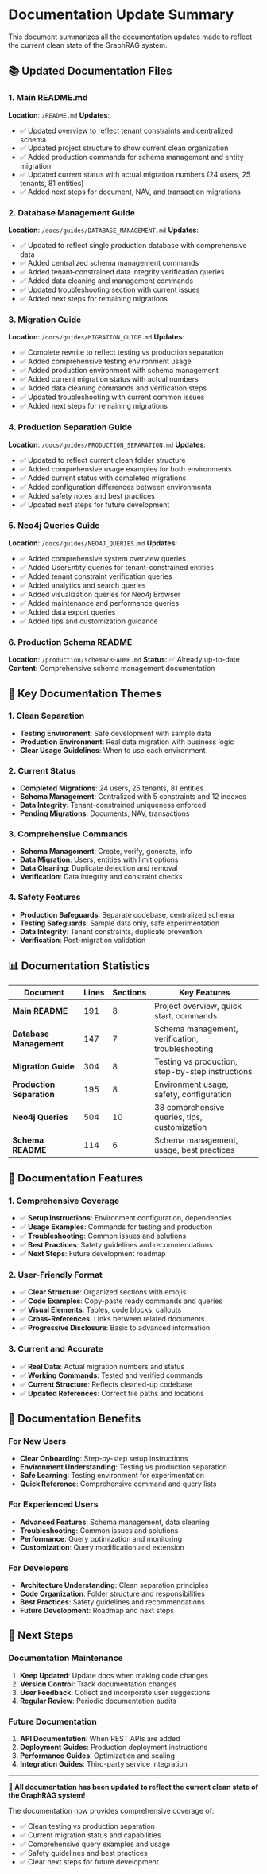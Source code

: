# Documentation Update Summary

This document summarizes all the documentation updates made to reflect the current clean state of the GraphRAG system.

## 📚 Updated Documentation Files

### 1. Main README.md
**Location**: `/README.md`
**Updates**:
- ✅ Updated overview to reflect tenant constraints and centralized schema
- ✅ Updated project structure to show current clean organization
- ✅ Added production commands for schema management and entity migration
- ✅ Updated current status with actual migration numbers (24 users, 25 tenants, 81 entities)
- ✅ Added next steps for document, NAV, and transaction migrations

### 2. Database Management Guide
**Location**: `/docs/guides/DATABASE_MANAGEMENT.md`
**Updates**:
- ✅ Updated to reflect single production database with comprehensive data
- ✅ Added centralized schema management commands
- ✅ Added tenant-constrained data integrity verification queries
- ✅ Added data cleaning and management commands
- ✅ Updated troubleshooting section with current issues
- ✅ Added next steps for remaining migrations

### 3. Migration Guide
**Location**: `/docs/guides/MIGRATION_GUIDE.md`
**Updates**:
- ✅ Complete rewrite to reflect testing vs production separation
- ✅ Added comprehensive testing environment usage
- ✅ Added production environment with schema management
- ✅ Added current migration status with actual numbers
- ✅ Added data cleaning commands and verification steps
- ✅ Updated troubleshooting with current common issues
- ✅ Added next steps for remaining migrations

### 4. Production Separation Guide
**Location**: `/docs/guides/PRODUCTION_SEPARATION.md`
**Updates**:
- ✅ Updated to reflect current clean folder structure
- ✅ Added comprehensive usage examples for both environments
- ✅ Added current status with completed migrations
- ✅ Added configuration differences between environments
- ✅ Added safety notes and best practices
- ✅ Updated next steps for future development

### 5. Neo4j Queries Guide
**Location**: `/docs/guides/NEO4J_QUERIES.md`
**Updates**:
- ✅ Added comprehensive system overview queries
- ✅ Added UserEntity queries for tenant-constrained entities
- ✅ Added tenant constraint verification queries
- ✅ Added analytics and search queries
- ✅ Added visualization queries for Neo4j Browser
- ✅ Added maintenance and performance queries
- ✅ Added data export queries
- ✅ Added tips and customization guidance

### 6. Production Schema README
**Location**: `/production/schema/README.md`
**Status**: ✅ Already up-to-date
**Content**: Comprehensive schema management documentation

## 🎯 Key Documentation Themes

### 1. Clean Separation
- **Testing Environment**: Safe development with sample data
- **Production Environment**: Real data migration with business logic
- **Clear Usage Guidelines**: When to use each environment

### 2. Current Status
- **Completed Migrations**: 24 users, 25 tenants, 81 entities
- **Schema Management**: Centralized with 5 constraints and 12 indexes
- **Data Integrity**: Tenant-constrained uniqueness enforced
- **Pending Migrations**: Documents, NAV, transactions

### 3. Comprehensive Commands
- **Schema Management**: Create, verify, generate, info
- **Data Migration**: Users, entities with limit options
- **Data Cleaning**: Duplicate detection and removal
- **Verification**: Data integrity and constraint checks

### 4. Safety Features
- **Production Safeguards**: Separate codebase, centralized schema
- **Testing Safeguards**: Sample data only, safe experimentation
- **Data Integrity**: Tenant constraints, duplicate prevention
- **Verification**: Post-migration validation

## 📊 Documentation Statistics

| Document | Lines | Sections | Key Features |
|----------|-------|----------|--------------|
| **Main README** | 191 | 8 | Project overview, quick start, commands |
| **Database Management** | 147 | 7 | Schema management, verification, troubleshooting |
| **Migration Guide** | 304 | 8 | Testing vs production, step-by-step instructions |
| **Production Separation** | 195 | 8 | Environment usage, safety, configuration |
| **Neo4j Queries** | 504 | 10 | 38 comprehensive queries, tips, customization |
| **Schema README** | 114 | 6 | Schema management, usage, best practices |

## 🔧 Documentation Features

### 1. Comprehensive Coverage
- ✅ **Setup Instructions**: Environment configuration, dependencies
- ✅ **Usage Examples**: Commands for testing and production
- ✅ **Troubleshooting**: Common issues and solutions
- ✅ **Best Practices**: Safety guidelines and recommendations
- ✅ **Next Steps**: Future development roadmap

### 2. User-Friendly Format
- ✅ **Clear Structure**: Organized sections with emojis
- ✅ **Code Examples**: Copy-paste ready commands and queries
- ✅ **Visual Elements**: Tables, code blocks, callouts
- ✅ **Cross-References**: Links between related documents
- ✅ **Progressive Disclosure**: Basic to advanced information

### 3. Current and Accurate
- ✅ **Real Data**: Actual migration numbers and status
- ✅ **Working Commands**: Tested and verified commands
- ✅ **Current Structure**: Reflects cleaned-up codebase
- ✅ **Updated References**: Correct file paths and locations

## 🎉 Documentation Benefits

### For New Users
- **Clear Onboarding**: Step-by-step setup instructions
- **Environment Understanding**: Testing vs production separation
- **Safe Learning**: Testing environment for experimentation
- **Quick Reference**: Comprehensive command and query lists

### For Experienced Users
- **Advanced Features**: Schema management, data cleaning
- **Troubleshooting**: Common issues and solutions
- **Performance**: Query optimization and monitoring
- **Customization**: Query modification and extension

### For Developers
- **Architecture Understanding**: Clean separation principles
- **Code Organization**: Folder structure and responsibilities
- **Best Practices**: Safety guidelines and recommendations
- **Future Development**: Roadmap and next steps

## 🚀 Next Steps

### Documentation Maintenance
1. **Keep Updated**: Update docs when making code changes
2. **Version Control**: Track documentation changes
3. **User Feedback**: Collect and incorporate user suggestions
4. **Regular Review**: Periodic documentation audits

### Future Documentation
1. **API Documentation**: When REST APIs are added
2. **Deployment Guides**: Production deployment instructions
3. **Performance Guides**: Optimization and scaling
4. **Integration Guides**: Third-party service integration

---

**🎉 All documentation has been updated to reflect the current clean state of the GraphRAG system!**

The documentation now provides comprehensive coverage of:
- ✅ Clean testing vs production separation
- ✅ Current migration status and capabilities
- ✅ Comprehensive query examples and usage
- ✅ Safety guidelines and best practices
- ✅ Clear next steps for future development
